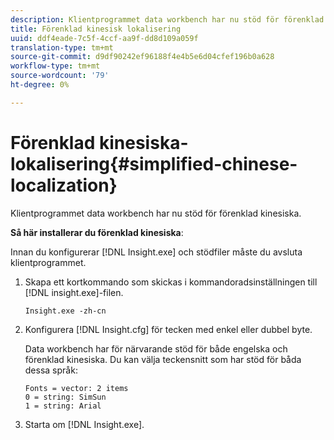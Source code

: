 ```yaml
---
description: Klientprogrammet data workbench har nu stöd för förenklad kinesiska.
title: Förenklad kinesisk lokalisering
uuid: ddf4eade-7c5f-4ccf-aa9f-dd8d109a059f
translation-type: tm+mt
source-git-commit: d9df90242ef96188f4e4b5e6d04cfef196b0a628
workflow-type: tm+mt
source-wordcount: '79'
ht-degree: 0%

---
```



# Förenklad kinesiska-lokalisering{#simplified-chinese-localization}

Klientprogrammet data workbench har nu stöd för förenklad kinesiska.

**Så här installerar du förenklad kinesiska**:

Innan du konfigurerar [!DNL Insight.exe] och stödfiler måste du avsluta klientprogrammet.

1. Skapa ett kortkommando som skickas i kommandoradsinställningen till [!DNL insight.exe]-filen.

   ```
   Insight.exe -zh-cn
   ```

1. Konfigurera [!DNL Insight.cfg] för tecken med enkel eller dubbel byte.

   Data workbench har för närvarande stöd för både engelska och förenklad kinesiska. Du kan välja teckensnitt som har stöd för båda dessa språk:

   ```
   Fonts = vector: 2 items 
   0 = string: SimSun 
   1 = string: Arial 
   ```

1. Starta om [!DNL Insight.exe].

